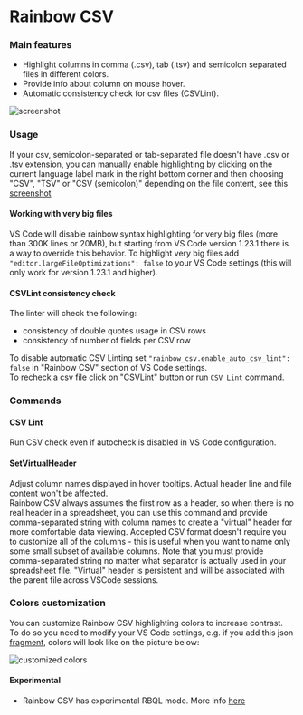 # Rainbow CSV

### Main features

* Highlight columns in comma (.csv), tab (.tsv) and semicolon separated files in different colors.
* Provide info about column on mouse hover.
* Automatic consistency check for csv files (CSVLint).

![screenshot](https://i.imgur.com/PRFKVIN.png)

### Usage

If your csv, semicolon-separated or tab-separated file doesn't have .csv or .tsv extension, you can manually enable highlighting by clicking on the current language label mark in the right bottom corner and then choosing "CSV", "TSV" or "CSV (semicolon)" depending on the file content, see this [screenshot](https://stackoverflow.com/a/30776845/2898283)

#### Working with very big files

VS Code will disable rainbow syntax highlighting for very big files (more than 300K lines or 20MB), but starting from VS Code version 1.23.1 there is a way to override this behavior.
To highlight very big files add `"editor.largeFileOptimizations": false` to your VS Code settings (this will only work for version 1.23.1 and higher).

#### CSVLint consistency check

The linter will check the following:  
* consistency of double quotes usage in CSV rows  
* consistency of number of fields per CSV row  

To disable automatic CSV Linting set `"rainbow_csv.enable_auto_csv_lint": false` in "Rainbow CSV" section of VS Code settings.  
To recheck a csv file click on "CSVLint" button or run `CSV Lint` command.  

### Commands

#### CSV Lint
Run CSV check even if autocheck is disabled in VS Code configuration.

#### SetVirtualHeader
Adjust column names displayed in hover tooltips. Actual header line and file content won't be affected.  
Rainbow CSV always assumes the first row as a header, so when there is no real header in a spreadsheet, you can use this command and provide comma-separated string with column names to create a "virtual" header for more comfortable data viewing. Accepted CSV format doesn't require you to customize all of the columns - this is useful when you want to name only some small subset of available columns. Note that you must provide comma-separated string no matter what separator is actually used in your spreadsheet file. "Virtual" header is persistent and will be associated with the parent file across VSCode sessions.

### Colors customization 
You can customize Rainbow CSV highlighting colors to increase contrast.  
To do so you need to modify your VS Code settings, e.g. if you add this json [fragment](test/color_customization_example.md#colors-customization), colors will look like on the picture below:

![customized colors](https://i.imgur.com/45EJJv4.png)

#### Experimental

* Rainbow CSV has experimental RBQL mode. More info [here](https://github.com/mechatroner/vscode_rainbow_csv/blob/master/RBQL.md#rbql)
